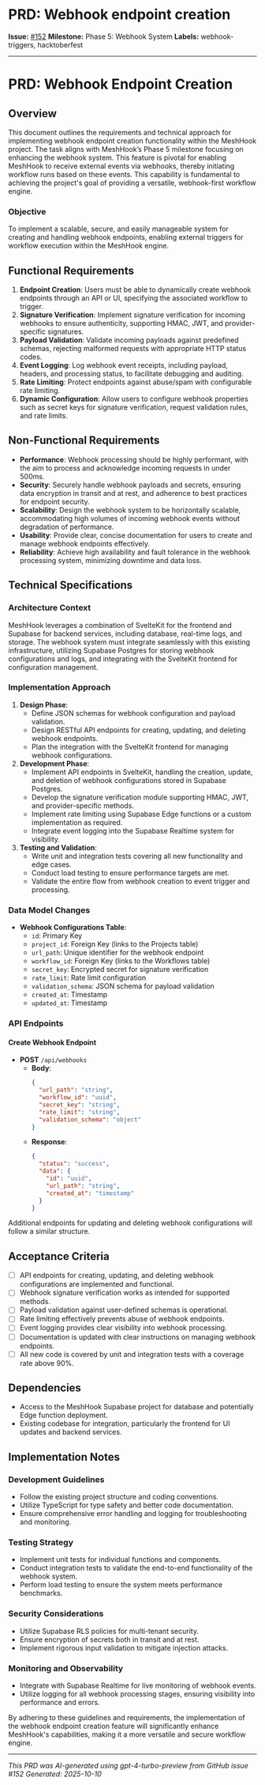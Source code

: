 # PRD: Webhook endpoint creation

**Issue:** [#152](https://github.com/profullstack/meshhook/issues/152)
**Milestone:** Phase 5: Webhook System
**Labels:** webhook-triggers, hacktoberfest

---

# PRD: Webhook Endpoint Creation

## Overview

This document outlines the requirements and technical approach for implementing webhook endpoint creation functionality within the MeshHook project. The task aligns with MeshHook’s Phase 5 milestone focusing on enhancing the webhook system. This feature is pivotal for enabling MeshHook to receive external events via webhooks, thereby initiating workflow runs based on these events. This capability is fundamental to achieving the project's goal of providing a versatile, webhook-first workflow engine.

### Objective

To implement a scalable, secure, and easily manageable system for creating and handling webhook endpoints, enabling external triggers for workflow execution within the MeshHook engine.

## Functional Requirements

1. **Endpoint Creation**: Users must be able to dynamically create webhook endpoints through an API or UI, specifying the associated workflow to trigger.
2. **Signature Verification**: Implement signature verification for incoming webhooks to ensure authenticity, supporting HMAC, JWT, and provider-specific signatures.
3. **Payload Validation**: Validate incoming payloads against predefined schemas, rejecting malformed requests with appropriate HTTP status codes.
4. **Event Logging**: Log webhook event receipts, including payload, headers, and processing status, to facilitate debugging and auditing.
5. **Rate Limiting**: Protect endpoints against abuse/spam with configurable rate limiting.
6. **Dynamic Configuration**: Allow users to configure webhook properties such as secret keys for signature verification, request validation rules, and rate limits.

## Non-Functional Requirements

- **Performance**: Webhook processing should be highly performant, with the aim to process and acknowledge incoming requests in under 500ms.
- **Security**: Securely handle webhook payloads and secrets, ensuring data encryption in transit and at rest, and adherence to best practices for endpoint security.
- **Scalability**: Design the webhook system to be horizontally scalable, accommodating high volumes of incoming webhook events without degradation of performance.
- **Usability**: Provide clear, concise documentation for users to create and manage webhook endpoints effectively.
- **Reliability**: Achieve high availability and fault tolerance in the webhook processing system, minimizing downtime and data loss.

## Technical Specifications

### Architecture Context

MeshHook leverages a combination of SvelteKit for the frontend and Supabase for backend services, including database, real-time logs, and storage. The webhook system must integrate seamlessly with this existing infrastructure, utilizing Supabase Postgres for storing webhook configurations and logs, and integrating with the SvelteKit frontend for configuration management.

### Implementation Approach

1. **Design Phase**:
   - Define JSON schemas for webhook configuration and payload validation.
   - Design RESTful API endpoints for creating, updating, and deleting webhook endpoints.
   - Plan the integration with the SvelteKit frontend for managing webhook configurations.
2. **Development Phase**:
   - Implement API endpoints in SvelteKit, handling the creation, update, and deletion of webhook configurations stored in Supabase Postgres.
   - Develop the signature verification module supporting HMAC, JWT, and provider-specific methods.
   - Implement rate limiting using Supabase Edge functions or a custom implementation as required.
   - Integrate event logging into the Supabase Realtime system for visibility.
3. **Testing and Validation**:
   - Write unit and integration tests covering all new functionality and edge cases.
   - Conduct load testing to ensure performance targets are met.
   - Validate the entire flow from webhook creation to event trigger and processing.

### Data Model Changes

- **Webhook Configurations Table**:
  - `id`: Primary Key
  - `project_id`: Foreign Key (links to the Projects table)
  - `url_path`: Unique identifier for the webhook endpoint
  - `workflow_id`: Foreign Key (links to the Workflows table)
  - `secret_key`: Encrypted secret for signature verification
  - `rate_limit`: Rate limit configuration
  - `validation_schema`: JSON schema for payload validation
  - `created_at`: Timestamp
  - `updated_at`: Timestamp

### API Endpoints

#### Create Webhook Endpoint

- **POST** `/api/webhooks`
  - **Body**: 
    ```json
    {
      "url_path": "string",
      "workflow_id": "uuid",
      "secret_key": "string",
      "rate_limit": "string",
      "validation_schema": "object"
    }
    ```
  - **Response**:
    ```json
    {
      "status": "success",
      "data": {
        "id": "uuid",
        "url_path": "string",
        "created_at": "timestamp"
      }
    }
    ```

Additional endpoints for updating and deleting webhook configurations will follow a similar structure.

## Acceptance Criteria

- [ ] API endpoints for creating, updating, and deleting webhook configurations are implemented and functional.
- [ ] Webhook signature verification works as intended for supported methods.
- [ ] Payload validation against user-defined schemas is operational.
- [ ] Rate limiting effectively prevents abuse of webhook endpoints.
- [ ] Event logging provides clear visibility into webhook processing.
- [ ] Documentation is updated with clear instructions on managing webhook endpoints.
- [ ] All new code is covered by unit and integration tests with a coverage rate above 90%.

## Dependencies

- Access to the MeshHook Supabase project for database and potentially Edge function deployment.
- Existing codebase for integration, particularly the frontend for UI updates and backend services.

## Implementation Notes

### Development Guidelines

- Follow the existing project structure and coding conventions.
- Utilize TypeScript for type safety and better code documentation.
- Ensure comprehensive error handling and logging for troubleshooting and monitoring.

### Testing Strategy

- Implement unit tests for individual functions and components.
- Conduct integration tests to validate the end-to-end functionality of the webhook system.
- Perform load testing to ensure the system meets performance benchmarks.

### Security Considerations

- Utilize Supabase RLS policies for multi-tenant security.
- Ensure encryption of secrets both in transit and at rest.
- Implement rigorous input validation to mitigate injection attacks.

### Monitoring and Observability

- Integrate with Supabase Realtime for live monitoring of webhook events.
- Utilize logging for all webhook processing stages, ensuring visibility into performance and errors.

By adhering to these guidelines and requirements, the implementation of the webhook endpoint creation feature will significantly enhance MeshHook's capabilities, making it a more versatile and secure workflow engine.

---

*This PRD was AI-generated using gpt-4-turbo-preview from GitHub issue #152*
*Generated: 2025-10-10*
